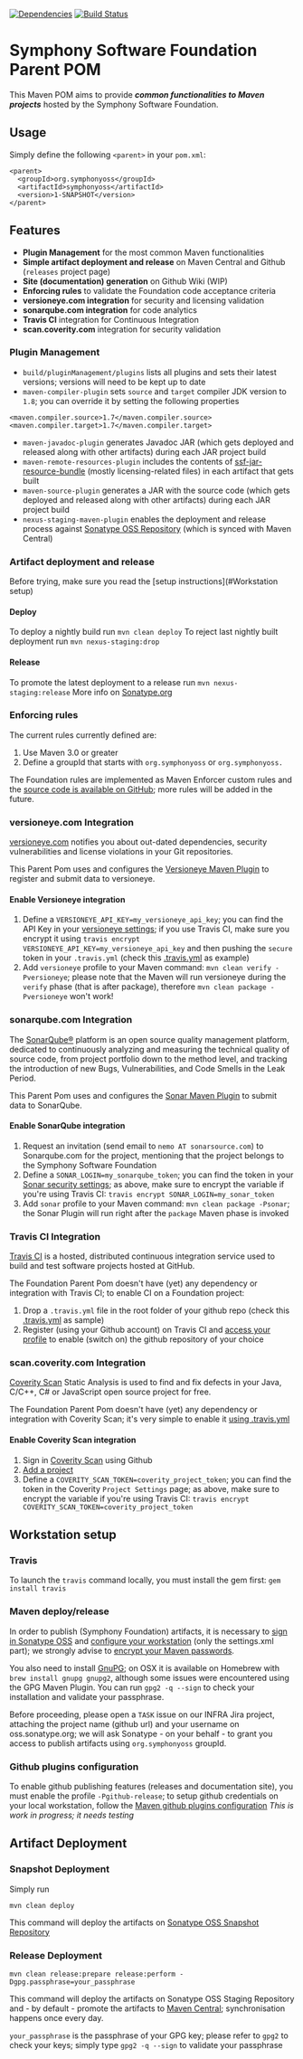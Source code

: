 [![Dependencies](https://www.versioneye.com/user/projects/5770ea4001f8e1000998d503/badge.svg?style=flat-square)](https://www.versioneye.com/user/projects/5770ea4001f8e1000998d503)
[![Build Status](https://travis-ci.org/symphonyoss/ssf-parent-pom.svg)](https://travis-ci.org/symphonyoss/ssf-parent-pom)

# Symphony Software Foundation Parent POM
This Maven POM aims to provide **_common functionalities to Maven projects_** hosted by the Symphony Software Foundation.

## Usage
Simply define the following `<parent>` in your `pom.xml`:
```
<parent>
  <groupId>org.symphonyoss</groupId>
  <artifactId>symphonyoss</artifactId>
  <version>1-SNAPSHOT</version>
</parent>
```

## Features
- **Plugin Management** for the most common Maven functionalities
- **Simple artifact deployment and release** on Maven Central and Github (`releases` project page)
- **Site (documentation) generation** on Github Wiki (WIP)
- **Enforcing rules** to validate the Foundation code acceptance criteria
- **versioneye.com integration** for security and licensing validation
- **sonarqube.com integration** for code analytics
- **Travis CI** integration for Continuous Integration
- **scan.coverity.com** integration for security validation

### Plugin Management
- `build/pluginManagement/plugins` lists all plugins and sets their latest versions; versions will need to be kept up to date
- `maven-compiler-plugin` sets `source` and `target` compiler JDK version to `1.8`; you can override it by setting the following properties
```
<maven.compiler.source>1.7</maven.compiler.source>
<maven.compiler.target>1.7</maven.compiler.target>
```
- `maven-javadoc-plugin` generates Javadoc JAR (which gets deployed and released along with other artifacts) during each JAR project build
- `maven-remote-resources-plugin` includes the contents of [ssf-jar-resource-bundle](https://github.com/symphonyoss/ssf-jar-resource-bundle) (mostly licensing-related files) in each artifact that gets built
- `maven-source-plugin` generates a JAR with the source code (which gets deployed and released along with other artifacts) during each JAR project build
- `nexus-staging-maven-plugin` enables the deployment and release process against [Sonatype OSS Repository](https://oss.sonatype.org) (which is synced with Maven Central)

### Artifact deployment and release
Before trying, make sure you read the [setup instructions](#Workstation setup)

#### Deploy
To deploy a nightly build run `mvn clean deploy`
To reject last nightly built deployment run `mvn nexus-staging:drop`

#### Release
To promote the latest deployment to a release run `mvn nexus-staging:release`
More info on [Sonatype.org](http://central.sonatype.org/pages/apache-maven.html)

### Enforcing rules
The current rules currently defined are:

1. Use Maven 3.0 or greater
2. Define a groupId that starts with `org.symphonyoss` or `org.symphonyoss.`

The Foundation rules are implemented as Maven Enforcer custom rules and the [source code is available on GitHub](https://github.com/symphonyoss/ssf-enforcer-rules); more rules will be added in the future.

### versioneye.com Integration
[versioneye.com](http://versioneye.com) notifies you about out-dated dependencies, security vulnerabilities and license violations in your Git repositories.

This Parent Pom uses and configures the [Versioneye Maven Plugin](https://github.com/versioneye/versioneye_maven_plugin) to register and submit data to versioneye.

#### Enable Versioneye integration
1. Define a `VERSIONEYE_API_KEY=my_versioneye_api_key`; you can find the API Key in your [versioneye settings](https://www.versioneye.com/settings/api); if you use Travis CI, make sure you encrypt it using `travis encrypt VERSIONEYE_API_KEY=my_versioneye_api_key` and then pushing the `secure` token in your `.travis.yml` (check this [.travis.yml](.travis.yml) as example)
2. Add `versioneye` profile to your Maven command: `mvn clean verify -Pversioneye`; please note that the Maven will run versioneye during the `verify` phase (that is after package), therefore `mvn clean package -Pversioneye` won't work!

### sonarqube.com Integration
The [SonarQube®](https://sonarqube.com/) platform is an open source quality management platform, dedicated to continuously analyzing and measuring the technical quality of source code, from project portfolio down to the method level, and tracking the introduction of new Bugs, Vulnerabilities, and Code Smells in the Leak Period.

This Parent Pom uses and configures the [Sonar Maven Plugin](http://sonarsource.github.io/sonar-maven/) to submit data to SonarQube.

#### Enable SonarQube integration
1. Request an invitation (send email to `nemo AT sonarsource.com`) to Sonarqube.com for the project, mentioning that the project belongs to the Symphony Software Foundation
2. Define a `SONAR_LOGIN=my_sonarqube_token`; you can find the token in your [Sonar security settings](https://sonarqube.com/account/security); as above, make sure to encrypt the variable if you're using Travis CI: `travis encrypt SONAR_LOGIN=my_sonar_token`
3. Add `sonar` profile to your Maven command: `mvn clean package -Psonar`; the Sonar Plugin will run right after the `package` Maven phase is invoked

### Travis CI Integration
[Travis CI](https://travis-ci.org) is a hosted, distributed continuous integration service used to build and test software projects hosted at GitHub.

The Foundation Parent Pom doesn't have (yet) any dependency or integration with Travis CI; to enable CI on a Foundation project:

1. Drop a `.travis.yml` file in the root folder of your github repo (check this [.travis.yml](.travis.yml) as sample)
2. Register (using your Github account) on Travis CI and [access your profile](https://travis-ci.org/profile) to enable (switch on) the github repository of your choice

### scan.coverity.com Integration
[Coverity Scan](https://scan.coverity.com/) Static Analysis is used to find and fix defects in your Java, C/C++, C# or JavaScript open source project for free.

The Foundation Parent Pom doesn't have (yet) any dependency or integration with Coverity Scan; it's very simple to enable it [using .travis.yml](https://scan.coverity.com/travis_ci)

#### Enable Coverity Scan integration
1. Sign in [Coverity Scan](https://scan.coverity.com/dashboard) using Github
2. [Add a project](https://scan.coverity.com/projects)
3. Define a `COVERITY_SCAN_TOKEN=coverity_project_token`; you can find the token in the Coverity `Project Settings` page; as above, make sure to encrypt the variable if you're using Travis CI: `travis encrypt COVERITY_SCAN_TOKEN=coverity_project_token`

## Workstation setup

### Travis

To launch the `travis` command locally, you must install the gem first: `gem install travis`

### Maven deploy/release

In order to publish (Symphony Foundation) artifacts, it is necessary to [sign in Sonatype OSS](https://issues.sonatype.org/secure/Signup!default.jspa) and [configure your workstation](http://central.sonatype.org/pages/apache-maven.html#distribution-management-and-authentication) (only the settings.xml part); we strongly advise to [encrypt your Maven passwords](https://maven.apache.org/guides/mini/guide-encryption.html).

You also need to install [GnuPG](https://www.gnupg.org); on OSX it is available on Homebrew with `brew install gnupg gnupg2`, although some issues were encountered using the GPG Maven Plugin. You can run `gpg2 -q --sign` to check your installation and validate your passphrase.

Before proceeding, please open a `TASK` issue on our INFRA Jira project, attaching the project name (github url) and your username on oss.sonatype.org; we will ask Sonatype - on your behalf - to grant you access to publish artifacts using `org.symphonyoss` groupId.

### Github plugins configuration
To enable github publishing features (releases and documentation site), you must enable the profile `-Pgithub-release`; to setup github credentials on your local workstation, follow the [Maven github plugins configuration](https://github.com/github/maven-plugins)
_This is work in progress; it needs testing_

## Artifact Deployment

### Snapshot Deployment

Simply run
```
mvn clean deploy
```
This command will deploy the artifacts on [Sonatype OSS Snapshot Repository](https://oss.sonatype.org/content/repositories/snapshots/org/symphonyoss/)

### Release Deployment
```
mvn clean release:prepare release:perform -Dgpg.passphrase=your_passphrase
```
This command will deploy the artifacts on Sonatype OSS Staging Repository and - by default - promote the artifacts to [Maven Central](http://search.maven.org); synchronisation happens once every day.

`your_passphrase` is the passphrase of your GPG key; please refer to `gpg2` to check your keys;  simply type `gpg2 -q --sign` to validate your passphrase
